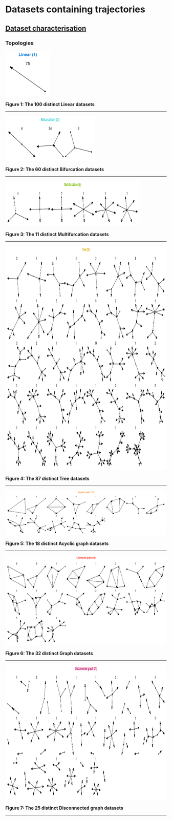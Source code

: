 
# Datasets containing trajectories

## [Dataset characterisation](04-dataset_characterisation)

### Topologies

<p>
<a name = 'fig_linear_topologies'></a> <img src = "04-dataset_characterisation/.figures/linear_topologies.png" width = "140" height = "140" />
</p>
<p>
<strong>Figure 1: The 100 distinct Linear datasets</strong>
</p>

------------------------------------------------------------------------

<p>
<a name = 'fig_bifurcation_topologies'></a> <img src = "04-dataset_characterisation/.figures/bifurcation_topologies.png" width = "280" height = "140" />
</p>
<p>
<strong>Figure 2: The 60 distinct Bifurcation datasets</strong>
</p>

------------------------------------------------------------------------

<p>
<a name = 'fig_multifurcation_topologies'></a> <img src = "04-dataset_characterisation/.figures/multifurcation_topologies.png" width = "420" height = "140" />
</p>
<p>
<strong>Figure 3: The 11 distinct Multifurcation datasets</strong>
</p>

------------------------------------------------------------------------

<p>
<a name = 'fig_tree_topologies'></a> <img src = "04-dataset_characterisation/.figures/tree_topologies.png" width = "1120" height = "700" />
</p>
<p>
<strong>Figure 4: The 87 distinct Tree datasets</strong>
</p>

------------------------------------------------------------------------

<p>
<a name = 'fig_acyclic_graph_topologies'></a> <img src = "04-dataset_characterisation/.figures/acyclic_graph_topologies.png" width = "1120" height = "140" />
</p>
<p>
<strong>Figure 5: The 18 distinct Acyclic graph datasets</strong>
</p>

------------------------------------------------------------------------

<p>
<a name = 'fig_graph_topologies'></a> <img src = "04-dataset_characterisation/.figures/graph_topologies.png" width = "1120" height = "280" />
</p>
<p>
<strong>Figure 6: The 32 distinct Graph datasets</strong>
</p>

------------------------------------------------------------------------

<p>
<a name = 'fig_disconnected_graph_topologies'></a> <img src = "04-dataset_characterisation/.figures/disconnected_graph_topologies.png" width = "1120" height = "420" />
</p>
<p>
<strong>Figure 7: The 25 distinct Disconnected graph datasets</strong>
</p>

------------------------------------------------------------------------
